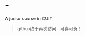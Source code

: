 <!--
 * @Author: poorjack
 * @Date: 2021-12-17 12:04:24
 * @LastEditTime: 2021-12-17 12:05:26
 * @LastEditors: poorjack
 * @Description: 
 * @FilePath: \数据挖掘算法原理与实现\The-Algo-on-Data-Mining\README.md
 * 内卷要开始加速了( •̀ ω •́ )✧
-->
# -
A junior course in CUIT
> github终于再次访问，可喜可贺！